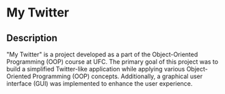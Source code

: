 # My Twitter

## Description

"My Twitter" is a project developed as a part of the Object-Oriented Programming (OOP) course at UFC. The primary goal of this project was to build a simplified Twitter-like application while applying various Object-Oriented Programming (OOP) concepts. Additionally, a graphical user interface (GUI) was implemented to enhance the user experience.
